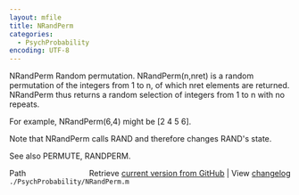 ```yaml
---
layout: mfile
title: NRandPerm
categories:
  - PsychProbability
encoding: UTF-8
---
```


NRandPerm Random permutation.
   NRandPerm\(n,nret\) is a random permutation of the integers from 1 to n,
   of which nret elements are returned.
   NRandPerm thus returns a random selection of integers from 1 to n with
   no repeats.

   For example, NRandPerm\(6,4\) might be \[2 4 5 6\].

   Note that NRandPerm calls RAND and therefore changes RAND's state.

   See also PERMUTE, RANDPERM.


<div class="code_header" style="text-align:right;">
  <span style="float:left;">Path&nbsp;&nbsp;</span> <span class="counter">Retrieve <a href=
  "https://raw.github.com/Psychtoolbox-3/Psychtoolbox-3/beta/./PsychProbability/NRandPerm.m">current version from GitHub</a> | View <a href=
  "https://github.com/Psychtoolbox-3/Psychtoolbox-3/commits/beta/./PsychProbability/NRandPerm.m">changelog</a></span>
</div>
<div class="code">
  <code>./PsychProbability/NRandPerm.m</code>
</div>
